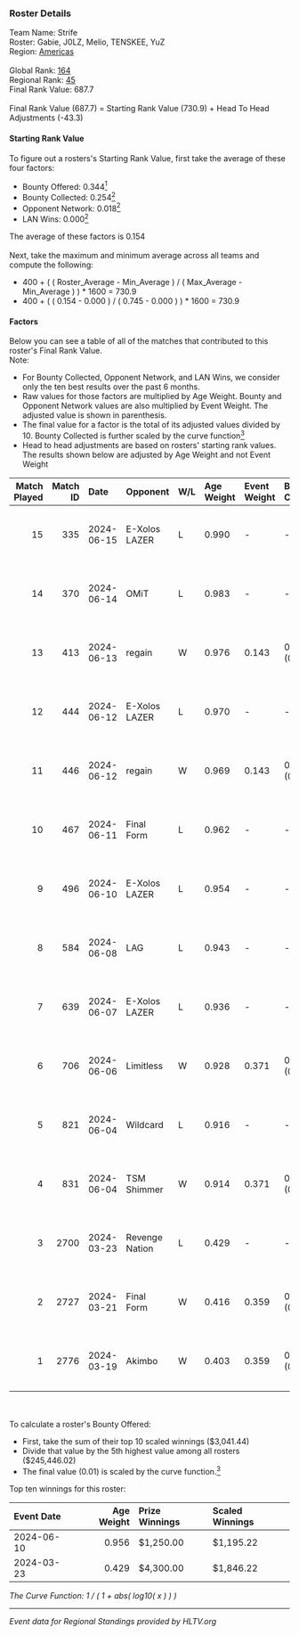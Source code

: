 ### Roster Details<br />
Team Name: Strife<br />
Roster: Gabie, J0LZ, Melio, TENSKEE, YuZ<br />
Region: [Americas]( ../standings_americas.md)<br />
<br />
Global Rank: [164](../standings_global.md)<br />
Regional Rank: [45]( ../standings_americas.md)<br />
Final Rank Value:  687.7<br />
<br />
Final Rank Value (687.7) = Starting Rank Value (730.9) + Head To Head Adjustments (-43.3)<br />

#### Starting Rank Value<br />
To figure out a rosters's Starting Rank Value, first take the average of these four factors:<br />
- Bounty Offered: 0.344[<sup>1</sup>](#table2)
- Bounty Collected: 0.254[<sup>2</sup>](#table1)
- Opponent Network: 0.018[<sup>2</sup>](#table1)
- LAN Wins: 0.000[<sup>2</sup>](#table1)

The average of these factors is 0.154<br />
<br />
Next, take the maximum and minimum average across all teams and compute the following:<br />
- 400 + ( ( Roster_Average - Min_Average ) / ( Max_Average - Min_Average ) ) * 1600 = 730.9
- 400 + ( ( 0.154 - 0.000 ) / ( 0.745 - 0.000 ) ) * 1600 = 730.9


#### Factors<br />
Below you can see a table of all of the matches that contributed to this roster's Final Rank Value.<br />
Note:<br />

- For Bounty Collected, Opponent Network, and LAN Wins, we consider only the ten best results over the past 6 months.
- Raw values for those factors are multiplied by Age Weight. Bounty and Opponent Network values are also multiplied by Event Weight. The adjusted value is shown in parenthesis.
- The final value for a factor is the total of its adjusted values divided by 10. Bounty Collected is further scaled by the curve function[<sup>3</sup>](#curveFunction)
- Head to head adjustments are based on rosters' starting rank values. The results shown below are adjusted by Age Weight and not Event Weight
<span id="table1"></span><br />


| Match Played | Match ID | Date       | Opponent       | W/L | Age Weight | Event Weight | Bounty Collected | Opponent Network | LAN Wins  | H2H Adj. | Roster                           |
| -: | -: | :- | :- | :- | :- | :- | :- | :- | :- | -: | :- |
|           15 |      335 | 2024-06-15 | E-Xolos LAZER  | L   | 0.990      | -            | -                | -                | -         |   -10.42 | Gabie, J0LZ, Melio, TENSKEE, YuZ |
|           14 |      370 | 2024-06-14 | OMiT           | L   | 0.983      | -            | -                | -                | -         |    -9.03 | Gabie, J0LZ, Melio, TENSKEE, YuZ |
|           13 |      413 | 2024-06-13 | regain         | W   | 0.976      | 0.143        | 0.000 (0.000)    | 0.040 (0.006)    | 0 (0.000) |     7.64 | Gabie, J0LZ, Melio, TENSKEE, YuZ |
|           12 |      444 | 2024-06-12 | E-Xolos LAZER  | L   | 0.970      | -            | -                | -                | -         |   -10.89 | Gabie, J0LZ, Melio, TENSKEE, YuZ |
|           11 |      446 | 2024-06-12 | regain         | W   | 0.969      | 0.143        | 0.000 (0.000)    | 0.040 (0.006)    | 0 (0.000) |     7.07 | Gabie, J0LZ, Melio, TENSKEE, YuZ |
|           10 |      467 | 2024-06-11 | Final Form     | L   | 0.962      | -            | -                | -                | -         |   -16.88 | Gabie, J0LZ, Melio, TENSKEE, YuZ |
|            9 |      496 | 2024-06-10 | E-Xolos LAZER  | L   | 0.954      | -            | -                | -                | -         |   -12.38 | Gabie, J0LZ, Melio, TENSKEE, YuZ |
|            8 |      584 | 2024-06-08 | LAG            | L   | 0.943      | -            | -                | -                | -         |    -8.62 | Gabie, J0LZ, Melio, TENSKEE, YuZ |
|            7 |      639 | 2024-06-07 | E-Xolos LAZER  | L   | 0.936      | -            | -                | -                | -         |   -13.96 | Gabie, J0LZ, Melio, TENSKEE, YuZ |
|            6 |      706 | 2024-06-06 | Limitless      | W   | 0.928      | 0.371        | 0.002 (0.001)    | 0.214 (0.074)    | 0 (0.000) |    10.44 | Gabie, J0LZ, Melio, TENSKEE, YuZ |
|            5 |      821 | 2024-06-04 | Wildcard       | L   | 0.916      | -            | -                | -                | -         |    -5.00 | Gabie, J0LZ, Melio, TENSKEE, YuZ |
|            4 |      831 | 2024-06-04 | TSM Shimmer    | W   | 0.914      | 0.371        | 0.028 (0.010)    | 0.217 (0.074)    | 0 (0.000) |    14.69 | Gabie, J0LZ, Melio, TENSKEE, YuZ |
|            3 |     2700 | 2024-03-23 | Revenge Nation | L   | 0.429      | -            | -                | -                | -         |    -7.34 | Gabie, J0LZ, Melio, TENSKEE, YuZ |
|            2 |     2727 | 2024-03-21 | Final Form     | W   | 0.416      | 0.359        | 0.005 (0.001)    | 0.079 (0.012)    | 0 (0.000) |     5.57 | Gabie, J0LZ, Melio, TENSKEE, YuZ |
|            1 |     2776 | 2024-03-19 | Akimbo         | W   | 0.403      | 0.359        | 0.005 (0.001)    | 0.093 (0.013)    | 0 (0.000) |     5.86 | Gabie, J0LZ, Melio, TENSKEE, YuZ |

<br />
<span id="table2"></span><br />
To calculate a roster's Bounty Offered:<br />

- First, take the sum of their top 10 scaled winnings ($3,041.44)
- Divide that value by the 5th highest value among all rosters ($245,446.02)
- The final value (0.01) is scaled by the curve function.[<sup>3</sup>](#curveFunction)

Top ten winnings for this roster:<br />

| Event Date | Age Weight | Prize Winnings | Scaled Winnings |
| :- | -: | :- | :- |
| 2024-06-10 |      0.956 | $1,250.00      | $1,195.22       |
| 2024-03-23 |      0.429 | $4,300.00      | $1,846.22       |


<span id="curveFunction"></span>_The Curve Function: 1 / ( 1 + abs( log10( x ) ) )_<br />

---
_Event data for Regional Standings provided by HLTV.org_<br />
